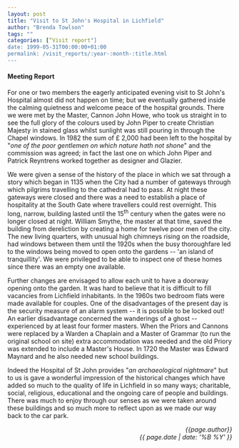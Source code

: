 ```yaml
---
layout: post
title: "Visit to St John's Hospital in Lichfield"
author: "Brenda Towlson"
tags: ""
categories: [“Visit report"]
date: 1999-05-31T00:00:00+01:00
permalink: /visit_reports/:year-:month-:title.html
---
```

#### Meeting Report ####

For one or two members the eagerly anticipated evening visit to St John's Hospital almost did not happen on time; but we eventually gathered inside the calming quietness and welcome peace of the hospital grounds. There we were met by the Master, Cannon John Howe, who took us straight in to see the full glory of the colours used by John Piper to create Christian Majesty in stained glass whilst sunlight was still pouring in through the Chapel windows. In 1982 the sum of £ 2,000 had been left to the hospital by "*one of the poor gentlemen on which nature hath not shone*" and the commission was agreed; in fact the last one on which John Piper and Patrick Reyntrens worked together as designer and Glazier. 

We were given a sense of the history of the place in which we sat through a story which began in 1135 when the City had a number of gateways through which pilgrims travelling to the cathedral had to pass. At night these gateways were closed and there was a need to establish a place of hospitality at the South Gate where travellers could rest overnight. This long, narrow, building lasted until the 15<sup>th</sup> century when the gates were no longer closed at night. William Smythe, the master at that time, saved the building from dereliction by creating a home for twelve poor men of the city. The new living quarters, with unusual high chimneys rising on the roadside, had windows between them until the 1920s when the busy thoroughfare led to the windows being moved to open onto the gardens -- 'an island of tranquillity'. We were privileged to be able to inspect one of these homes since there was an empty one available. 

Further changes are envisaged to allow each unit to have a doorway opening onto the garden. It was hard to believe that it is difficult to fill vacancies from Lichfield inhabitants. In the 1960s two bedroom flats were made available for couples. One of the disadvantages of the present day is the security measure of an alarm system -- it is possible to be locked out! An earlier disadvantage concerned the wanderings of a ghost -- experienced by at least four former masters. When the Priors and Cannons were replaced by a Warden a Chaplain and a Master of Grammar (to run the original school on site) extra accommodation was needed and the old Priory was extended to include a Master's House. In 1720 the Master was Edward Maynard and he also needed new school buildings. 

Indeed the Hospital of St John provides "*an archaeological nightmare*" but to us is gave a wonderful impression of the historical changes which have added so much to the quality of life in Lichfield in so many ways; charitable, social, religious, educational and the ongoing care of people and buildings. There was much to enjoy through our senses as we were taken around these buildings and so much more to reflect upon as we made our way back to the car park.

<p align="right"><i> {{page.author}} <br> {{ page.date | date: '%B %Y' }} </i></p>
